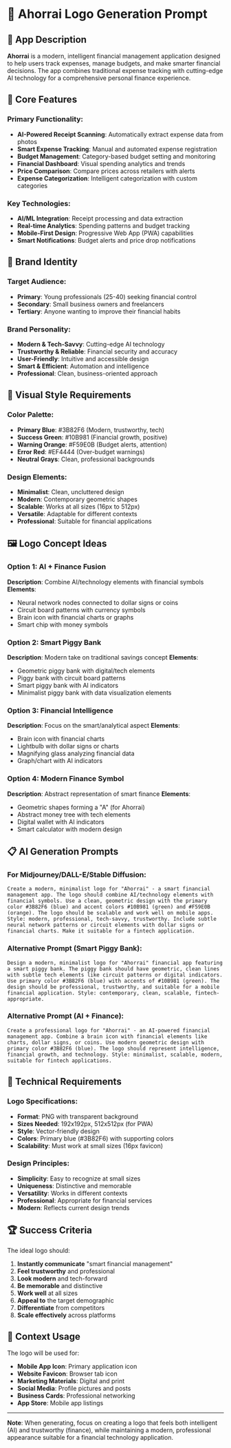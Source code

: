 # 🎨 Ahorrai Logo Generation Prompt

## 📱 App Description

**Ahorrai** is a modern, intelligent financial management application designed to help users track expenses, manage budgets, and make smarter financial decisions. The app combines traditional expense tracking with cutting-edge AI technology for a comprehensive personal finance experience.

## 🚀 Core Features

### Primary Functionality:
- **AI-Powered Receipt Scanning**: Automatically extract expense data from photos
- **Smart Expense Tracking**: Manual and automated expense registration
- **Budget Management**: Category-based budget setting and monitoring
- **Financial Dashboard**: Visual spending analytics and trends
- **Price Comparison**: Compare prices across retailers with alerts
- **Expense Categorization**: Intelligent categorization with custom categories

### Key Technologies:
- **AI/ML Integration**: Receipt processing and data extraction
- **Real-time Analytics**: Spending patterns and budget tracking
- **Mobile-First Design**: Progressive Web App (PWA) capabilities
- **Smart Notifications**: Budget alerts and price drop notifications

## 🎯 Brand Identity

### Target Audience:
- **Primary**: Young professionals (25-40) seeking financial control
- **Secondary**: Small business owners and freelancers
- **Tertiary**: Anyone wanting to improve their financial habits

### Brand Personality:
- **Modern & Tech-Savvy**: Cutting-edge AI technology
- **Trustworthy & Reliable**: Financial security and accuracy
- **User-Friendly**: Intuitive and accessible design
- **Smart & Efficient**: Automation and intelligence
- **Professional**: Clean, business-oriented approach

## 🎨 Visual Style Requirements

### Color Palette:
- **Primary Blue**: #3B82F6 (Modern, trustworthy, tech)
- **Success Green**: #10B981 (Financial growth, positive)
- **Warning Orange**: #F59E0B (Budget alerts, attention)
- **Error Red**: #EF4444 (Over-budget warnings)
- **Neutral Grays**: Clean, professional backgrounds

### Design Elements:
- **Minimalist**: Clean, uncluttered design
- **Modern**: Contemporary geometric shapes
- **Scalable**: Works at all sizes (16px to 512px)
- **Versatile**: Adaptable for different contexts
- **Professional**: Suitable for financial applications

## 🖼️ Logo Concept Ideas

### Option 1: AI + Finance Fusion
**Description**: Combine AI/technology elements with financial symbols
**Elements**:
- Neural network nodes connected to dollar signs or coins
- Circuit board patterns with currency symbols
- Brain icon with financial charts or graphs
- Smart chip with money symbols

### Option 2: Smart Piggy Bank
**Description**: Modern take on traditional savings concept
**Elements**:
- Geometric piggy bank with digital/tech elements
- Piggy bank with circuit board patterns
- Smart piggy bank with AI indicators
- Minimalist piggy bank with data visualization elements

### Option 3: Financial Intelligence
**Description**: Focus on the smart/analytical aspect
**Elements**:
- Brain icon with financial charts
- Lightbulb with dollar signs or charts
- Magnifying glass analyzing financial data
- Graph/chart with AI indicators

### Option 4: Modern Finance Symbol
**Description**: Abstract representation of smart finance
**Elements**:
- Geometric shapes forming a "A" (for Ahorrai)
- Abstract money tree with tech elements
- Digital wallet with AI indicators
- Smart calculator with modern design

## 📋 AI Generation Prompts

### For Midjourney/DALL-E/Stable Diffusion:

```
Create a modern, minimalist logo for "Ahorrai" - a smart financial management app. The logo should combine AI/technology elements with financial symbols. Use a clean, geometric design with the primary color #3B82F6 (blue) and accent colors #10B981 (green) and #F59E0B (orange). The logo should be scalable and work well on mobile apps. Style: modern, professional, tech-savvy, trustworthy. Include subtle neural network patterns or circuit elements with dollar signs or financial charts. Make it suitable for a fintech application.
```

### Alternative Prompt (Smart Piggy Bank):
```
Design a modern, minimalist logo for "Ahorrai" financial app featuring a smart piggy bank. The piggy bank should have geometric, clean lines with subtle tech elements like circuit patterns or digital indicators. Use primary color #3B82F6 (blue) with accents of #10B981 (green). The design should be professional, trustworthy, and suitable for a mobile financial application. Style: contemporary, clean, scalable, fintech-appropriate.
```

### Alternative Prompt (AI + Finance):
```
Create a professional logo for "Ahorrai" - an AI-powered financial management app. Combine a brain icon with financial elements like charts, dollar signs, or coins. Use modern geometric design with primary color #3B82F6 (blue). The logo should represent intelligence, financial growth, and technology. Style: minimalist, scalable, modern, suitable for fintech applications.
```

## 🎯 Technical Requirements

### Logo Specifications:
- **Format**: PNG with transparent background
- **Sizes Needed**: 192x192px, 512x512px (for PWA)
- **Style**: Vector-friendly design
- **Colors**: Primary blue (#3B82F6) with supporting colors
- **Scalability**: Must work at small sizes (16px favicon)

### Design Principles:
- **Simplicity**: Easy to recognize at small sizes
- **Uniqueness**: Distinctive and memorable
- **Versatility**: Works in different contexts
- **Professional**: Appropriate for financial services
- **Modern**: Reflects current design trends

## 🏆 Success Criteria

The ideal logo should:
1. **Instantly communicate** "smart financial management"
2. **Feel trustworthy** and professional
3. **Look modern** and tech-forward
4. **Be memorable** and distinctive
5. **Work well** at all sizes
6. **Appeal to** the target demographic
7. **Differentiate** from competitors
8. **Scale effectively** across platforms

## 📱 Context Usage

The logo will be used for:
- **Mobile App Icon**: Primary application icon
- **Website Favicon**: Browser tab icon
- **Marketing Materials**: Digital and print
- **Social Media**: Profile pictures and posts
- **Business Cards**: Professional networking
- **App Store**: Mobile app listings

---

**Note**: When generating, focus on creating a logo that feels both intelligent (AI) and trustworthy (finance), while maintaining a modern, professional appearance suitable for a financial technology application. 